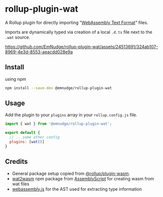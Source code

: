 # rollup-plugin-wat

A Rollup plugin for directly importing "[WebAssembly Text Format](https://developer.mozilla.org/en-US/docs/WebAssembly/Understanding_the_text_format)" files.

Imports are dynamically typed via creation of a local `.d.ts` file next to the `.wat` source.

https://github.com/EmNudge/rollup-plugin-wat/assets/24513691/324ab107-8969-4e3d-8553-aeacdd028e9a

## Install

using npm
```sh
npm install --save-dev @emnudge/rollup-plugin-wat 
```

## Usage

Add the plugin to your `plugins` array in your `rollup.config.js` file.

```js
import { wat } from '@emnudge/rollup-plugin-wat';

export default {
  // ...some other config
  plugins: [wat()]
}
```

## Credits

* General package setup copied from [@rollup/plugin-wasm](https://github.com/rollup/plugins/tree/master/packages/wasm).
* [wat2wasm](https://github.com/WebAssembly/wabt) npm package from [AssemblyScript](https://github.com/AssemblyScript/wabt.js) for creating wasm from wat files
* [webassembly.js](https://github.com/xtuc/webassemblyjs) for the AST used for extracting type information
